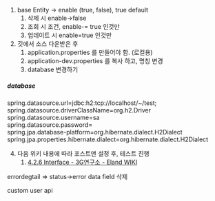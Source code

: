 1. base Entity -> enable (true, false), true default
	1. 삭제 시 enable->false
	2. 조회 시 조건, enable-= true 인것만
	3. 업데이트 시 enable=true 인것만
2. 깃에서 소스 다운받은 후
	1. application.properties 를 만들어야 함. (로컬용)
	2. application-dev.properties 를 복사 하고, 명칭 변경
	3. database 변경하기
##### database  
spring.datasource.url=jdbc:h2:tcp://localhost/~/test;  
spring.datasource.driverClassName=org.h2.Driver  
spring.datasource.username=sa  
spring.datasource.password=  
spring.jpa.database-platform=org.hibernate.dialect.H2Dialect  
spring.jpa.properties.hibernate.dialect=org.hibernate.dialect.H2Dialect

4. 다음 위키 내용에 따라 포스트맨 설정 후, 테스트 진행
	1. [4.2.6 Interface - 3G연구소 - Eland WIKI](https://wiki.eland.co.kr/display/3glab/4.2.6+Interface)

errordegtail => status->error
data field 삭제



custom user api